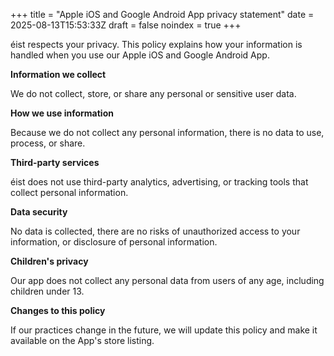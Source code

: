 +++
title = "Apple iOS and Google Android App privacy statement"
date = 2025-08-13T15:53:33Z
draft = false
noindex = true
+++

éist respects your privacy. This policy explains how your information is handled when you use our Apple iOS and Google Android App.

**Information we collect**

We do not collect, store, or share any personal or sensitive user data.

**How we use information**

Because we do not collect any personal information, there is no data to use, process, or share.

**Third-party services**

éist does not use third-party analytics, advertising, or tracking tools that collect personal information.

**Data security**

No data is collected, there are no risks of unauthorized access to your information, or disclosure of personal information.

**Children's privacy**

Our app does not collect any personal data from users of any age, including children under 13.

**Changes to this policy**

If our practices change in the future, we will update this policy and make it available on the App's store listing.
